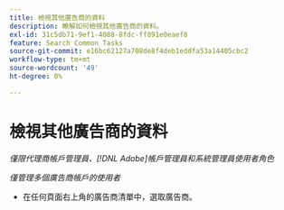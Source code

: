 ```yaml
---
title: 檢視其他廣告商的資料
description: 瞭解如何檢視其他廣告商的資料。
exl-id: 31c5db71-9ef1-4088-8fdc-ff091e0eaef8
feature: Search Common Tasks
source-git-commit: e16bc62127a708de8f4deb1eddfa53a14405cbc2
workflow-type: tm+mt
source-wordcount: '49'
ht-degree: 0%

---
```


# 檢視其他廣告商的資料

*僅限代理商帳戶管理員、[!DNL Adobe]帳戶管理員和系統管理員使用者角色*

*僅管理多個廣告商帳戶的使用者*

* 在任何頁面右上角的廣告商清單中，選取廣告商。
